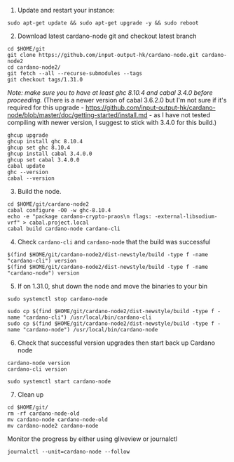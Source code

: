 1. Update and restart your instance:
```
sudo apt-get update && sudo apt-get upgrade -y && sudo reboot
```

2. Download latest cardano-node git and checkout latest branch
```
cd $HOME/git
git clone https://github.com/input-output-hk/cardano-node.git cardano-node2
cd cardano-node2/
git fetch --all --recurse-submodules --tags
git checkout tags/1.31.0
```

*Note: make sure you to have at least ghc 8.10.4 and cabal 3.4.0 before proceeding.*
(There is a newer version of cabal 3.6.2.0 but I'm not sure if it's required for this upgrade - https://github.com/input-output-hk/cardano-node/blob/master/doc/getting-started/install.md - as I have not tested compiling with newer version, I suggest to stick with 3.4.0 for this build.)
```
ghcup upgrade
ghcup install ghc 8.10.4
ghcup set ghc 8.10.4
ghcup install cabal 3.4.0.0
ghcup set cabal 3.4.0.0
cabal update
ghc --version
cabal --version
```

3. Build the node.
```
cd $HOME/git/cardano-node2
cabal configure -O0 -w ghc-8.10.4
echo -e "package cardano-crypto-praos\n flags: -external-libsodium-vrf" > cabal.project.local
cabal build cardano-node cardano-cli
```

4. Check `cardano-cli` and `cardano-node` that the build was successful
```
$(find $HOME/git/cardano-node2/dist-newstyle/build -type f -name "cardano-cli") version
$(find $HOME/git/cardano-node2/dist-newstyle/build -type f -name "cardano-node") version
```

5. If on 1.31.0, shut down the node and move the binaries to your bin
```
sudo systemctl stop cardano-node
```
```
sudo cp $(find $HOME/git/cardano-node2/dist-newstyle/build -type f -name "cardano-cli") /usr/local/bin/cardano-cli
sudo cp $(find $HOME/git/cardano-node2/dist-newstyle/build -type f -name "cardano-node") /usr/local/bin/cardano-node
```

6. Check that successful version upgrades then start back up Cardano node
```
cardano-node version
cardano-cli version
```
```
sudo systemctl start cardano-node
```

7. Clean up
```
cd $HOME/git/
rm -rf cardano-node-old
mv cardano-node cardano-node-old
mv cardano-node2 cardano-node
```

Monitor the progress by either using gliveview or journalctl
```
journalctl --unit=cardano-node --follow 
```
